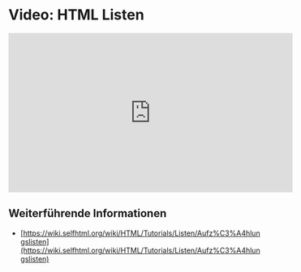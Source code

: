 # Video: HTML Listen
<iframe width="560" height="315" src="https://www.youtube-nocookie.com/embed/mjYKVJBGz9s" title="YouTube video player" frameborder="0" allow="accelerometer; autoplay; clipboard-write; encrypted-media; gyroscope; picture-in-picture; web-share" allowfullscreen></iframe>

## Weiterführende Informationen
- [https://wiki.selfhtml.org/wiki/HTML/Tutorials/Listen/Aufz%C3%A4hlungslisten](https://wiki.selfhtml.org/wiki/HTML/Tutorials/Listen/Aufz%C3%A4hlungslisten)